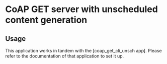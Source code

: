 # CoAP GET server with unscheduled content generation

## Usage

This application works in tandem with the [coap_get_cli_unsch app]. Please refer
to the documentation of that application to set it up.

[coap_get_cli_sched app]: ../coap_get_cli_sched
